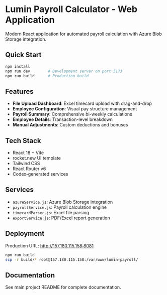# Lumin Payroll Calculator - Web Application

Modern React application for automated payroll calculation with Azure Blob Storage integration.

## Quick Start

```bash
npm install
npm run dev        # Development server on port 5173
npm run build      # Production build
```

## Features

- **File Upload Dashboard**: Excel timecard upload with drag-and-drop
- **Employee Configuration**: Visual pay structure management
- **Payroll Summary**: Comprehensive bi-weekly calculations
- **Employee Details**: Transaction-level breakdown
- **Manual Adjustments**: Custom deductions and bonuses

## Tech Stack

- React 18 + Vite
- rocket.new UI template
- Tailwind CSS
- React Router v6
- Codex-generated services

## Services

- `azureService.js`: Azure Blob Storage integration
- `payrollService.js`: Payroll calculation engine
- `timecardParser.js`: Excel file parsing
- `exportService.js`: PDF/Excel report generation

## Deployment

Production URL: http://157.180.115.158:8081

```bash
npm run build
scp -r build/* root@157.180.115.158:/var/www/lumin-payroll/
```

## Documentation

See main project README for complete documentation.

